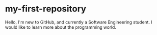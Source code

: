 # my-first-repository
Hello, I'm new to GitHub, and currently a Software Engineering student. I would like to learn more about the programming world.
